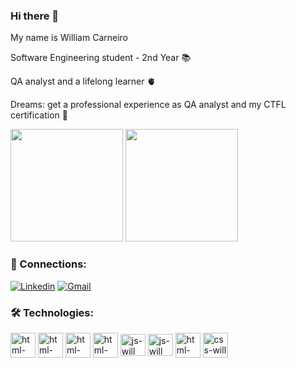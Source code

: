 ### Hi there 👋

My name is William Carneiro

Software Engineering student - 2nd Year 📚

QA analyst and a lifelong learner 🫀

Dreams: get a professional experience as QA analyst and my CTFL certification 🤖

<div>
  <img height= 180em src= "https://github-readme-stats.vercel.app/api?username=WillCarneiro&show_icons=true&theme=tokyonight"/>
  <img height= 180em src= "https://github-readme-stats.vercel.app/api/top-langs/?username=WillCarneiro&layout=compact&theme=tokyonight"/>
</div>

### 🔗 Connections:

[![Linkedin](https://img.shields.io/badge/LinkedIn-0077B5?style=for-the-badge&logo=linkedin&logoColor=white)](https://www.linkedin.com/in/willcarneiro/)
[![Gmail](https://img.shields.io/badge/Gmail-D14836?style=for-the-badge&logo=gmail&logoColor=white)](mailto:willdoro.carneiro91@gmail.com)

### 🛠️ Technologies:

<div>
<img align= "center" alt= "html-will" height="40" width="40" src="https://cdn.jsdelivr.net/gh/devicons/devicon@latest/icons/jira/jira-original-wordmark.svg"/>
<img align= "center" alt= "html-will" height="40" width="40" src="https://cdn.jsdelivr.net/gh/devicons/devicon@latest/icons/postman/postman-original.svg"/>
<img align= "center" alt= "html-will" height="40" width="40" src="https://cdn.jsdelivr.net/gh/devicons/devicon@latest/icons/swagger/swagger-original.svg"/>          
<img align= "center" alt= "html-will" height="40" width="40" src="https://cdn.jsdelivr.net/gh/devicons/devicon@latest/icons/postgresql/postgresql-original-wordmark.svg"/>        
<img align= "center" alt= "js-will" height="35" width="40" src="https://cdn.jsdelivr.net/gh/devicons/devicon/icons/javascript/javascript-original.svg"/>
<img align= "center" alt= "js-will" height="35" width="40" src="https://cdn.jsdelivr.net/gh/devicons/devicon@latest/icons/mongodb/mongodb-original.svg"/>          
<img align= "center" alt= "html-will" height="40" width="40" src="https://cdn.jsdelivr.net/gh/devicons/devicon/icons/html5/html5-original.svg"/>
<img align= "center" alt= "css-will" height="40" width="40" src="https://cdn.jsdelivr.net/gh/devicons/devicon/icons/css3/css3-original.svg"/>

</div>           
